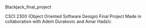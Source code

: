 Blackjack_final_project

CSCI 2300 (Object Oriented Software Design) Final Project
Made in collaboration with Adem Durakovic and Amar Hadzic
